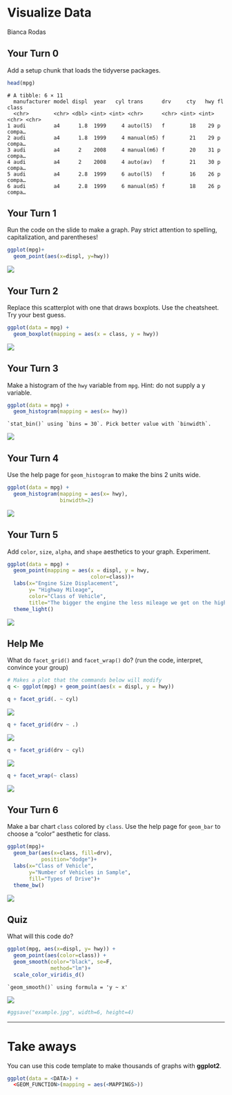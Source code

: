 # Visualize Data
Bianca Rodas

## Your Turn 0

Add a setup chunk that loads the tidyverse packages.

``` r
head(mpg)
```

    # A tibble: 6 × 11
      manufacturer model displ  year   cyl trans      drv     cty   hwy fl    class 
      <chr>        <chr> <dbl> <int> <int> <chr>      <chr> <int> <int> <chr> <chr> 
    1 audi         a4      1.8  1999     4 auto(l5)   f        18    29 p     compa…
    2 audi         a4      1.8  1999     4 manual(m5) f        21    29 p     compa…
    3 audi         a4      2    2008     4 manual(m6) f        20    31 p     compa…
    4 audi         a4      2    2008     4 auto(av)   f        21    30 p     compa…
    5 audi         a4      2.8  1999     6 auto(l5)   f        16    26 p     compa…
    6 audi         a4      2.8  1999     6 manual(m5) f        18    26 p     compa…

## Your Turn 1

Run the code on the slide to make a graph. Pay strict attention to
spelling, capitalization, and parentheses!

``` r
ggplot(mpg)+
  geom_point(aes(x=displ, y=hwy))
```

![](Week-4-Visualize-Exercises_files/figure-commonmark/unnamed-chunk-3-1.png)

## Your Turn 2

Replace this scatterplot with one that draws boxplots. Use the
cheatsheet. Try your best guess.

``` r
ggplot(data = mpg) +
  geom_boxplot(mapping = aes(x = class, y = hwy))
```

![](Week-4-Visualize-Exercises_files/figure-commonmark/unnamed-chunk-4-1.png)

## Your Turn 3

Make a histogram of the `hwy` variable from `mpg`. Hint: do not supply a
y variable.

``` r
ggplot(data = mpg) +
  geom_histogram(mapping = aes(x= hwy))
```

    `stat_bin()` using `bins = 30`. Pick better value with `binwidth`.

![](Week-4-Visualize-Exercises_files/figure-commonmark/unnamed-chunk-5-1.png)

## Your Turn 4

Use the help page for `geom_histogram` to make the bins 2 units wide.

``` r
ggplot(data = mpg) +
  geom_histogram(mapping = aes(x= hwy),
                 binwidth=2)
```

![](Week-4-Visualize-Exercises_files/figure-commonmark/unnamed-chunk-6-1.png)

## Your Turn 5

Add `color`, `size`, `alpha`, and `shape` aesthetics to your graph.
Experiment.

``` r
ggplot(data = mpg) +
  geom_point(mapping = aes(x = displ, y = hwy, 
                           color=class))+
  labs(x="Engine Size Displacement",
       y= "Highway Mileage",
       color="Class of Vehicle",
       title="The bigger the engine the less mileage we get on the highway")+
  theme_light()
```

![](Week-4-Visualize-Exercises_files/figure-commonmark/unnamed-chunk-7-1.png)

## Help Me

What do `facet_grid()` and `facet_wrap()` do? (run the code, interpret,
convince your group)

``` r
# Makes a plot that the commands below will modify
q <- ggplot(mpg) + geom_point(aes(x = displ, y = hwy))

q + facet_grid(. ~ cyl)
```

![](Week-4-Visualize-Exercises_files/figure-commonmark/unnamed-chunk-8-1.png)

``` r
q + facet_grid(drv ~ .)
```

![](Week-4-Visualize-Exercises_files/figure-commonmark/unnamed-chunk-8-2.png)

``` r
q + facet_grid(drv ~ cyl)
```

![](Week-4-Visualize-Exercises_files/figure-commonmark/unnamed-chunk-8-3.png)

``` r
q + facet_wrap(~ class)
```

![](Week-4-Visualize-Exercises_files/figure-commonmark/unnamed-chunk-8-4.png)

## Your Turn 6

Make a bar chart `class` colored by `class`. Use the help page for
`geom_bar` to choose a “color” aesthetic for class.

``` r
ggplot(mpg)+
  geom_bar(aes(x=class, fill=drv),
           position="dodge")+
  labs(x="Class of Vehicle",
       y="Number of Vehicles in Sample",
       fill="Types of Drive")+
  theme_bw()
```

![](Week-4-Visualize-Exercises_files/figure-commonmark/unnamed-chunk-9-1.png)

## Quiz

What will this code do?

``` r
ggplot(mpg, aes(x=displ, y= hwy)) + 
  geom_point(aes(color=class)) +
  geom_smooth(color="black", se=F,
              method="lm")+
  scale_color_viridis_d()
```

    `geom_smooth()` using formula = 'y ~ x'

![](Week-4-Visualize-Exercises_files/figure-commonmark/unnamed-chunk-10-1.png)

``` r
#ggsave("example.jpg", width=6, height=4)
```

------------------------------------------------------------------------

# Take aways

You can use this code template to make thousands of graphs with
**ggplot2**.

``` r
ggplot(data = <DATA>) +
  <GEOM_FUNCTION>(mapping = aes(<MAPPINGS>))
```
